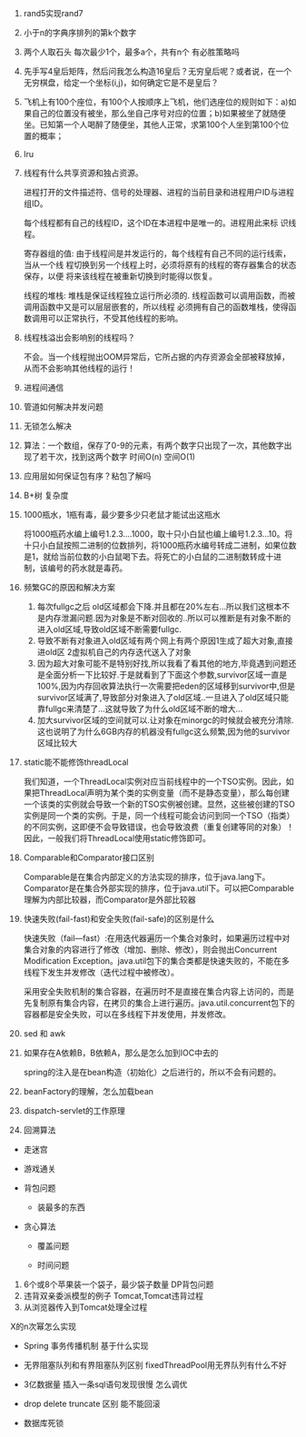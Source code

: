 1. rand5实现rand7

2. 小于n的字典序排列的第k个数字

3. 两个人取石头 每次最少1个，最多a个，共有n个 有必胜策略吗  

4. 先手写4皇后矩阵，然后问我怎么构造16皇后？无穷皇后呢？或者说，在一个无穷棋盘，给定一个坐标(i,j)，如何确定它是不是皇后？ 

5. 飞机上有100个座位，有100个人按顺序上飞机，他们选座位的规则如下：a)如果自己的位置没有被坐，那么坐自己序号对应的位置；b)如果被坐了就随便坐。已知第一个人喝醉了随便坐，其他人正常，求第100个人坐到第100个位置的概率； 

6. lru 

7. 线程有什么共享资源和独占资源。

   进程打开的文件描述符、信号的处理器、进程的当前目录和进程用户ID与进程组ID。

   每个线程都有自己的线程ID，这个ID在本进程中是唯一的。进程用此来标 识线程。

   寄存器组的值:  由于线程间是并发运行的，每个线程有自己不同的运行线索，当从一个线 程切换到另一个线程上时，必须将原有的线程的寄存器集合的状态保存，以便   将来该线程在被重新切换到时能得以恢复。

   线程的堆栈:  堆栈是保证线程独立运行所必须的. 线程函数可以调用函数，而被调用函数中又是可以层层嵌套的，所以线程 必须拥有自己的函数堆栈，使得函数调用可以正常执行，不受其他线程的影响。

8. 线程栈溢出会影响别的线程吗？

   不会。当一个线程抛出OOM异常后，它所占据的内存资源会全部被释放掉，从而不会影响其他线程的运行！

9. 进程间通信

10. 管道如何解决并发问题

11. 无锁怎么解决

12. 算法：一个数组，保存了0-9的元素，有两个数字只出现了一次，其他数字出现了若干次，找到这两个数字 时间O(n) 空间O(1)

13. 应用层如何保证包有序？粘包了解吗

14. B+树 复杂度

15. 1000瓶水，1瓶有毒，最少要多少只老鼠才能试出这瓶水

    将1000瓶药水编上编号1.2.3....1000，取十只小白鼠也编上编号1.2.3...10。将十只小白鼠按照二进制的位数排列，将1000瓶药水编号转成二进制，如果位数是1，就给当前位数的小白鼠喝下去。将死亡的小白鼠的二进制数转成十进制，该编号的药水就是毒药。

16. 频繁GC的原因和解决方案

    1. 每次fullgc之后 old区域都会下降.并且都在20%左右...所以我们这根本不是内存泄漏问题.因为对象是不断对回收的..所以可以推断是有对象不断的进入old区域,导致old区域不断需要fullgc.
    2. 导致不断有对象进入old区域有两个网上有两个原因1生成了超大对象,直接进old区 2虚拟机自己的内存迭代送入了对象
    3. 因为超大对象可能不是特别好找,所以我看了看其他的地方,毕竟遇到问题还是全面分析一下比较好.于是就看到了下面这个参数,survivor区域一直是100%,因为内存回收算法执行一次需要把eden的区域移到survivor中,但是survivor区域满了,导致部分对象进入了old区域..一旦进入了old区域只能靠fullgc来清楚了...这就导致了为什么old区域不断的增大...
    4. 加大survivor区域的空间就可以.让对象在minorgc的时候就会被充分清除.这也说明了为什么6GB内存的机器没有fullgc这么频繁,因为他的survivor区域比较大

17. static能不能修饰threadLocal

    我们知道，一个ThreadLocal实例对应当前线程中的一个TSO实例。因此，如果把ThreadLocal声明为某个类的实例变量（而不是静态变量），那么每创建一个该类的实例就会导致一个新的TSO实例被创建。显然，这些被创建的TSO实例是同一个类的实例。于是，同一个线程可能会访问到同一个TSO（指类）的不同实例，这即便不会导致错误，也会导致浪费（重复创建等同的对象）！因此，一般我们将ThreadLocal使用static修饰即可。

18. Comparable和Comparator接口区别

    Comparable是在集合内部定义的方法实现的排序，位于java.lang下。Comparator是在集合外部实现的排序，位于java.util下。可以把Comparable理解为内部比较器，而Comparator是外部比较器

19. 快速失败(fail-fast)和安全失败(fail-safe)的区别是什么

    快速失败（fail—fast）:在用迭代器遍历一个集合对象时，如果遍历过程中对集合对象的内容进行了修改（增加、删除、修改），则会抛出Concurrent Modification Exception。java.util包下的集合类都是快速失败的，不能在多线程下发生并发修改（迭代过程中被修改）。

    采用安全失败机制的集合容器，在遍历时不是直接在集合内容上访问的，而是先复制原有集合内容，在拷贝的集合上进行遍历。java.util.concurrent包下的容器都是安全失败，可以在多线程下并发使用，并发修改。

20. sed 和 awk 

21. 如果存在A依赖B，B依赖A，那么是怎么加到IOC中去的

    spring的注入是在bean构造（初始化）之后进行的，所以不会有问题的。

22. beanFactory的理解，怎么加载bean

    

23. dispatch-servlet的工作原理

24. 回溯算法

- 走迷宫
- 游戏通关

- 背包问题

  - 装最多的东西
- 贪心算法
  - 覆盖问题

  - 时间问题

1. 6个或8个苹果装一个袋子，最少袋子数量 DP背包问题
2. 违背双亲委派模型的例子 Tomcat,Tomcat违背过程
3. 从浏览器传入到Tomcat处理全过程

X的n次幂怎么实现

- Spring 事务传播机制  基于什么实现
- 无界阻塞队列和有界阻塞队列区别 fixedThreadPool用无界队列有什么不好

- 3亿数据量 插入一条sql语句发现很慢 怎么调优
- drop delete truncate 区别 能不能回滚
- 数据库死锁

  

